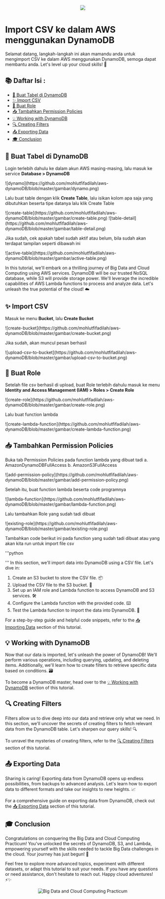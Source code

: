 <h1 align="center">
  <a href="https://skillicons.dev">
    <img src="https://skillicons.dev/icons?i=aws&theme=light" />
  </a>
</h1>

<h1>Import CSV ke dalam AWS menggunakan DynamoDB</h1>

<p>
  Selamat datang, langkah-langkah ini akan mamandu anda untuk mengimport CSV ke dalam AWS menggunakan DynamoDB, semoga dapat membantu anda. Let's level up your cloud skills! 💪
</p>

## 📚 Daftar Isi :

- [🚀 Buat Tabel di DynamoDB](#-Buat-Tabel-di-DynamoDB)
- [✨ Import CSV](#-Import-CSV)
- [🎉 Buat Role](#-Buat-Role)
- [📥 Tambahkan Permission Policies](#-Tambahkan-Permission-Policies)
- [💡 Working with DynamoDB](#-working-with-dynamodb)
- [🔍 Creating Filters](#-creating-filters)
- [📤 Exporting Data](#-exporting-data)
- [🎓 Conclusion](#-conclusion)

## 🚀 Buat Tabel di DynamoDB

<p>
  Login terlebih dahulu ke dalam akun AWS masing-masing, lalu masuk ke service <b>Database > DynamoDB</b>
</p>
![dynamo](https://github.com/mohlutfifadilah/aws-dynamoDB/blob/master/gambar/dynamo.png)
<p>
  Lalu buat table dengan klik <b>Create Table</b>, lalu isikan kolom apa saja yang dibutuhkan beserta tipe datanya lalu klik Create Table
</p>
![create-table](https://github.com/mohlutfifadilah/aws-dynamoDB/blob/master/gambar/create-table.png)
![table-detail](https://github.com/mohlutfifadilah/aws-dynamoDB/blob/master/gambar/table-detail.png)
<p>
  Jika sudah, cek apakah tabel sudah aktif atau belum, bila sudah akan terdapat tampilan seperti dibawah ini
</p>
![active-table](https://github.com/mohlutfifadilah/aws-dynamoDB/blob/master/gambar/active-table.png)


In this tutorial, we'll embark on a thrilling journey of Big Data and Cloud Computing using AWS services. DynamoDB will be our trusted NoSQL database, while S3 will provide storage power. We'll leverage the incredible capabilities of AWS Lambda functions to process and analyze data. Let's unleash the true potential of the cloud! ☁️

## ✨ Import CSV

<p>
  Masuk ke menu <b>Bucket</b>, lalu <b>Create Bucket</b>
</p>
![create-bucket](https://github.com/mohlutfifadilah/aws-dynamoDB/blob/master/gambar/create-bucket.png)
<p>
  Jika sudah, akan muncul pesan berhasil
</p>
![upload-csv-to-bucket](https://github.com/mohlutfifadilah/aws-dynamoDB/blob/master/gambar/upload-csv-to-bucket.png)

## 🎉 Buat Role

<p>
  Setelah file csv berhasil di upload, buat Role terlebih dahulu masuk ke menu <b>Identity and Access Management (IAM) > Roles > Create Role</b>
</p>
![create-role](https://github.com/mohlutfifadilah/aws-dynamoDB/blob/master/gambar/create-role.png)
<p>
  Lalu buat function lambda 
</p>
![create-lambda-function](https://github.com/mohlutfifadilah/aws-dynamoDB/blob/master/gambar/create-lambda-function.png)

## 📥 Tambahkan Permission Policies

<p>
  Buka tab Permission Policies pada function lambda yang dibuat tadi
  a.  AmazonDynamoDBFullAccess
  b.  AmazonS3FullAccess
</p>
![add-permission-policy](https://github.com/mohlutfifadilah/aws-dynamoDB/blob/master/gambar/add-permission-policy.png)
<p>
  Setelah itu, buat function lambda beserta code programnya
</p>
![lambda-function](https://github.com/mohlutfifadilah/aws-dynamoDB/blob/master/gambar/lambda-function.png)
<p>
  Lalu tambahkan Role yang sudah tadi dibuat
</p>
![existing-role](https://github.com/mohlutfifadilah/aws-dynamoDB/blob/master/gambar/existing-role.png)
<p>
  Tambahkan code berikut ini pada function yang sudah tadi dibuat atau yang akan kita run untuk import file csv
</p>
'''python

'''
In this section, we'll import data into DynamoDB using a CSV file. Let's dive in:

1. Create an S3 bucket to store the CSV file. 📦
2. Upload the CSV file to the S3 bucket. 🚀
3. Set up an IAM role and Lambda function to access DynamoDB and S3 services. 🛠️
4. Configure the Lambda function with the provided code. ⌨️
5. Test the Lambda function to import the data into DynamoDB. 🧪

For a step-by-step guide and helpful code snippets, refer to the [📥 Importing Data](#-importing-data) section of this tutorial.

## 💡 Working with DynamoDB

Now that our data is imported, let's unleash the power of DynamoDB! We'll perform various operations, including querying, updating, and deleting items. Additionally, we'll learn how to create filters to retrieve specific data based on conditions. 🗃️

To become a DynamoDB master, head over to the [💡 Working with DynamoDB](#-working-with-dynamodb) section of this tutorial.

## 🔍 Creating Filters

Filters allow us to dive deep into our data and retrieve only what we need. In this section, we'll uncover the secrets of creating filters to fetch relevant data from the DynamoDB table. Let's sharpen our query skills! 🔍

To unravel the mysteries of creating filters, refer to the [🔍 Creating Filters](#-creating-filters) section of this tutorial.

## 📤 Exporting Data

Sharing is caring! Exporting data from DynamoDB opens up endless possibilities, from backups to advanced analysis. Let's learn how to export data to different formats and take our insights to new heights. 📈

For a comprehensive guide on exporting data from DynamoDB, check out the [📤 Exporting Data](#-exporting-data) section of this tutorial.

## 🎓 Conclusion

Congratulations on conquering the Big Data and Cloud Computing Practicum! You've unlocked the secrets of DynamoDB, S3, and Lambda, empowering yourself with the skills needed to tackle Big Data challenges in the cloud. Your journey has just begun! 🚀

Feel free to explore more advanced topics, experiment with different datasets, or adapt this tutorial to suit your needs. If you have any questions or need assistance, don't hesitate to reach out. Happy cloud adventures! ⚡️✨

<p align="center">
  <img src="https://your-image-url" alt="Big Data and Cloud Computing Practicum" width="500">
</p>
